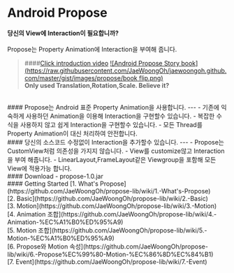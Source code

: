 # Android Propose
<i class="icon-cog"></i> 
**당신의 View에 Interaction이 필요합니까?**<br><br>
Propose는 Property Animation에 Interaction을 부여해 줍니다.<br>
> ####[Click introduction video](https://youtu.be/FpXSwXSbTYE)
[![Android Propose Story book](https://raw.githubusercontent.com/JaeWoongOh/jaewoongoh.github.com/master/gist/images/propose/book flip.png)](http://youtu.be/FpXSwXSbTYE)<br>
**Only used Translation,Rotation,Scale.  Believe it?**

<br>
#### Propose는 Android 표준 Property Animation을 사용합니다.
---
- 기존에 익숙하게 사용하던 Animation을 이용해 Interaction을 구현할수 있습니다.
- 복잡한 수식을 사용하지 않고 쉽게 Interaction을 구현할수 있습니다.
- 모든 Thread를 Property Animation이 대신 처리하여 안전합니다.

<br>
#### 당신의 소스코드 수정없이 Interaction을 추가할수 있습니다.
---
- Propose는 CustomView처럼 의존성을 가지지 않습니다.
- View를 customize않고 Interaction을 부여 해줍니다.
- LinearLayout,FrameLayout같은 Viewgroup을 포함해 모든 View에 적용가능 합니다.

<br>
#### Download
- propose-1.0.jar

<br>
#### Getting Started
[1. What's Propose](https://github.com/JaeWoongOh/propose-lib/wiki/1.-What's-Propose)<br>
[2. Basic](https://github.com/JaeWoongOh/propose-lib/wiki/2.-Basic)<br>
[3. Motion](https://github.com/JaeWoongOh/propose-lib/wiki/3.-Motion)<br>
[4. Animation 조합](https://github.com/JaeWoongOh/propose-lib/wiki/4.-Animation-%EC%A1%B0%ED%95%A9)<br>
[5. Motion 조합](https://github.com/JaeWoongOh/propose-lib/wiki/5.-Motion-%EC%A1%B0%ED%95%A9)<br>
[6. Propose와 Motion 속성](https://github.com/JaeWoongOh/propose-lib/wiki/6.-Propose%EC%99%80-Motion-%EC%86%8D%EC%84%B1)<br>
[7. Event](https://github.com/JaeWoongOh/propose-lib/wiki/7.-Event)<br>



<br><br><br>
